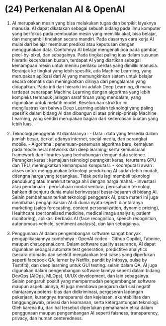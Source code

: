 # (24) Perkenalan AI & OpenAI

1. AI merupakan mesin yang bisa melakukan tugas dan berpikit layaknya manusia. AI dapat dikatakan sebagai sebuah bidang pada ilmu komputer yang berfokus pada pembuatan mesin yang memiliki akal, bisa belajar, dan mengambil tindakan secara mandiri. Pada dasarnya cara kerja AI mulai dari belajar membuat prediksi atau keputusan dengan menggunakan data. Contohnya AI belajar mengenali poa pada gambar, pixel-by-pixel, dan sebagainya. Pada tingkat paling luas dalam susunan hierarki kecerdasan buatan, terdapat AI yang diartikan sebagai kemampuan mesin untuk meniru perilaku cerdas yang dimiliki manusia. Beranjak ke tingkat yang lebih spesifik, ada Machine Learning, yang merupakan aplikasi dari AI yang memungkinkan sistem untuk belajar secara otomatis dan meningkatkan dirinya dari pengalaman yang didapatkan. Pada inti dari hierarki ini adalah Deep Learning, di mana terdapat penerapan Machine Learning dengan algoritma yang lebih kompleks termasuk jaringan saraf tiruan yang mendalam, yang digunakan untuk melatih model. Keseluruhan struktur ini mengilustrasikan bahwa Deep Learning adalah teknologi yang paling spesifik dalam bidang AI dan dibangun di atas prinsip-prinsip Machine Learning, yang sendiri merupakan bagian dari kecerdasan buatan yang lebih luas.

2. Teknologi penggerak AI diantaranya :
        - Data  : data yang tersedia dalam jumlah besar, berkat adanya internet, social media, dan perangkat mobile.
        - Algoritma : penemuan-penemuan algoritma baru, kemajuan pada modle neral networks dan deep learning, serta kemunculan framework dan libraries yang berhubungan dengan data science.
        - Perangkat keras : kemajuan teknologi perangkat keras, terurtama GPU dan TPU, meningkatkan kemampuan komputasi.
        - Koomputasi awan : akses untuk menggunakan teknologi pendukung AI sudah lebih mudah, ddengna harga yang terjangkau. Tidak perlu lagi membeli teknologi pendukung atau merekrut tenaga ahli dengan harga mahal.
        - Investasi atau pendanaan : perusahaan modal ventura, perusahaan teknologi, bahkan di penjuru dunia mulai berinvestasi besar-besaran di bidang AI.
Selain pembahasan terkait teknologi penggerak AI, pada materi ini juga membahas pengaplikasian AI di dunia nyata seperti diantaranya marketing (sales forecasting, content personalization, dynamic pricing), Healthcare (personalized medicine, medical image analysis, patient monitoring), aplikasi berbasis AI (face recognition, speech recognition, autonomous vehicle, sentiment analysis), dan lain sebagainya.

3. Penggunaan AI dalam pengembangan software sangat banyak pengaplikasiannya contohmya : OpenAI codex - Github Copilot, Tabnine, maupun chat.openai.com. Dalam software quality assurance, AI dapat digunakan sebagai automate test generation, predictitve analytics (secara otomatis dan selektif menjalankan test cases yang diperlukan seperti facebook QA, lerner by Netflix, pandit by Infosys, pulse by Testifiti), dan deep learning untuk GUI testing. selain dalam QA, AI juga digunakan dalam pengembangan software lainnya seperti dalam bidang DevOps (AIOps, MLOps), UI/UX development, dan lain sebagainya. Selain pengaruh positif yang mempermudah pengembangan software maupun aspek lainnya, AI juga membawa pengaruh dari sisi negatif diantaranya potensi bias dan didkriminasi, pergeseran lapangan pekerjaan, kurangnya transparansi dan kejelasan, akuntabilitas dan tanggungjawab, privasi dan keamanan, serta ketergantungan teknologi. Oleh karena itu, dari hal tersebut diperlukan pemahaman etika dalam penggunaan maupun pengembangan AI seperti faisness, transparency, privacy, dan human centeredness.

